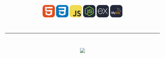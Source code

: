 <div align="center">
  <img src="https://github.com/tandpfun/skill-icons/blob/main/icons/HTML.svg" width="40"/>
  <img src="https://github.com/tandpfun/skill-icons/blob/main/icons/CSS.svg" width="40"/>
  <img src="https://github.com/tandpfun/skill-icons/blob/main/icons/JavaScript.svg" width="40"/>
  <img src="https://github.com/tandpfun/skill-icons/blob/main/icons/NodeJS-Dark.svg" width="40"/>
  <img src="https://github.com/tandpfun/skill-icons/blob/main/icons/ExpressJS-Dark.svg" width="40"/>
  <img src="https://github.com/tandpfun/skill-icons/blob/main/icons/MySQL-Dark.svg" width="40"/>
</div>
<br><br>
<hr width="100%"></hr>
<br><br>
<div align="center">
  <img src="https://media.tenor.com/d22Jj6OezUsAAAAi/isekai-quartet-anime.gif" width="250"/>
</div>








